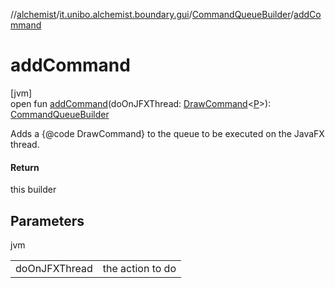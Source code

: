 //[alchemist](../../../index.md)/[it.unibo.alchemist.boundary.gui](../index.md)/[CommandQueueBuilder](index.md)/[addCommand](add-command.md)

# addCommand

[jvm]\
open fun [addCommand](add-command.md)(doOnJFXThread: [DrawCommand](../../it.unibo.alchemist.boundary.interfaces/-draw-command/index.md)<[P](../../it.unibo.alchemist.boundary.interfaces/-draw-command/index.md)>): [CommandQueueBuilder](index.md)

Adds a {@code DrawCommand} to the queue to be executed on the JavaFX thread.

#### Return

this builder

## Parameters

jvm

| | |
|---|---|
| doOnJFXThread | the action to do |
